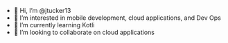 - 👋 Hi, I’m @jtucker13
- 👀 I’m interested in mobile development, cloud applications, and Dev Ops
- 🌱 I’m currently learning Kotli
- 💞️ I’m looking to collaborate on cloud applications

<!---
jtucker13/jtucker13 is a ✨ special ✨ repository because its `README.md` (this file) appears on your GitHub profile.
You can click the Preview link to take a look at your changes.
--->
